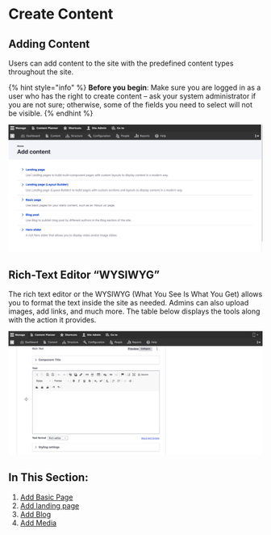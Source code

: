 # Create Content

## **Adding Content**

Users can add content to the site with the predefined content types throughout the site.

{% hint style="info" %}
**Before you begin**: Make sure you are logged in as a user who has the right to create content – ask your system administrator if you are not sure; otherwise, some of the fields you need to select will not be visible.
{% endhint %}

![](../../../.gitbook/assets/add_content_test_qa_varbase_8_8_x_development_13_07_2020.png)

## Rich-Text Editor “WYSIWYG”

The rich text editor or the WYSIWYG \(What You See Is What You Get\) allows you to format the text inside the site as needed. Admins can also upload images, add links, and much more. The table below displays the tools along with the action it provides. 

![ WYSIWYG in rish editor ](../../../.gitbook/assets/content.png)

## In This Section:

1. [Add Basic Page](add-a-basic-page.md)
2. [Add landing page](add-a-landing-page.md)
3. [Add Blog](add-blog.md)
4. [Add Media](add-media/)

